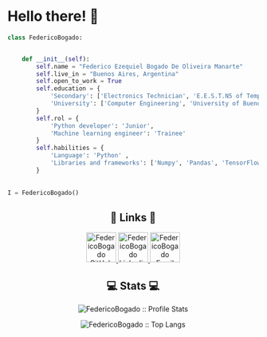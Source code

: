 # Hello there! 👋

```python
class FedericoBogado:


    def __init__(self):
        self.name = "Federico Ezequiel Bogado De Oliveira Manarte"
        self.live_in = "Buenos Aires, Argentina"
        self.open_to_work = True
        self.education = {
            'Secondary': ['Electronics Technician', 'E.E.S.T.N5 of Temperley "2 De Abril"', '2015-2021'],
            'University': ['Computer Engineering', 'University of Buenos Aires', '2022-present']
        }
        self.rol = {
            'Python developer': 'Junior',
            'Machine learning engineer': 'Trainee'
        }
        self.habilities = {
            'Language': 'Python' ,
            'Libraries and frameworks': ['Numpy', 'Pandas', 'TensorFlow']
        }
        
        
I = FedericoBogado()
```

<h2 align="center">🔗 Links 🔗</h2>

<p align="center">
  <a href="https://github.com/FedericoBogado">
    <img src="https://www.vectorlogo.zone/logos/github/github-tile.svg" alt="FedericoBogado GitHub" height="60" width="60">
  </a>

  <a href="https://www.linkedin.com/in/federico-bogado/">
    <img src="https://www.vectorlogo.zone/logos/linkedin/linkedin-tile.svg" alt="FedericoBogado Linkedin" height="60" width="60">
  </a>
    
  <a href="mailto:bogadofedericoezequiel@gmail.com">
    <img alt="FedericoBogado Email" src="https://www.vectorlogo.zone/logos/gmail/gmail-tile.svg" height="60" width="60">
  </a>
</p>

<h2 align="center">💻 Stats 💻</h2>

<p align="center"><img src="https://github-readme-stats.vercel.app/api?username=FedericoBogado&show_icons=true&title_color=009929&icon_color=009929&text_color=413e40&bg_color=121012" alt="FedericoBogado :: Profile Stats" /></p>

<p align="center"><img src="https://github-readme-stats.vercel.app/api/top-langs/?username=FedericoBogado&langs_count=10&theme=tokyonight&layout=compact&title_color=009929&bg_color=121012" alt="FedericoBogado :: Top Langs" /></p>
